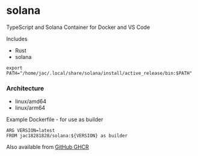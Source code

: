 # solana

TypeScript and Solana Container for Docker and VS Code

Includes
* Rust
* solana 

```
export PATH="/home/jac/.local/share/solana/install/active_release/bin:$PATH"
```

### Architecture
* linux/amd64 
* linux/arm64

Example Dockerfile - for use as builder

```
ARG VERSION=latest
FROM jac18281828/solana:${VERSION} as builder
```

Also available from [GitHub GHCR](https://github.com/jac18281828/solana/pkgs/container/solana)
